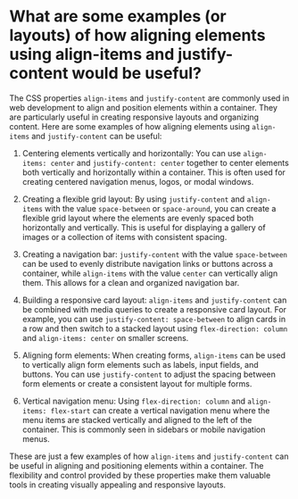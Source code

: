 # What are some examples (or layouts) of how aligning elements using align-items and justify-content would be useful?

The CSS properties `align-items` and `justify-content` are commonly used in web development to align and position elements within a container. They are particularly useful in creating responsive layouts and organizing content. Here are some examples of how aligning elements using `align-items` and `justify-content` can be useful:

1. Centering elements vertically and horizontally: You can use `align-items: center` and `justify-content: center` together to center elements both vertically and horizontally within a container. This is often used for creating centered navigation menus, logos, or modal windows.

2. Creating a flexible grid layout: By using `justify-content` and `align-items` with the value `space-between` or `space-around`, you can create a flexible grid layout where the elements are evenly spaced both horizontally and vertically. This is useful for displaying a gallery of images or a collection of items with consistent spacing.

3. Creating a navigation bar: `justify-content` with the value `space-between` can be used to evenly distribute navigation links or buttons across a container, while `align-items` with the value `center` can vertically align them. This allows for a clean and organized navigation bar.

4. Building a responsive card layout: `align-items` and `justify-content` can be combined with media queries to create a responsive card layout. For example, you can use `justify-content: space-between` to align cards in a row and then switch to a stacked layout using `flex-direction: column` and `align-items: center` on smaller screens.

5. Aligning form elements: When creating forms, `align-items` can be used to vertically align form elements such as labels, input fields, and buttons. You can use `justify-content` to adjust the spacing between form elements or create a consistent layout for multiple forms.

6. Vertical navigation menu: Using `flex-direction: column` and `align-items: flex-start` can create a vertical navigation menu where the menu items are stacked vertically and aligned to the left of the container. This is commonly seen in sidebars or mobile navigation menus.

These are just a few examples of how `align-items` and `justify-content` can be useful in aligning and positioning elements within a container. The flexibility and control provided by these properties make them valuable tools in creating visually appealing and responsive layouts.
